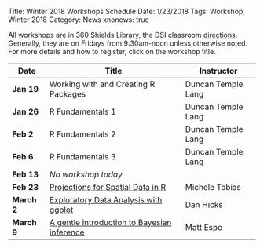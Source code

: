 Title: Winter 2018 Workshops Schedule
Date: 1/23/2018
Tags: Workshop, Winter 2018
Category: News
xnonews: true

All workshops are in 360 Shields Library, the DSI classroom 
[directions](http://dsi.ucdavis.edu/directions.html).
Generally, they are on Fridays from 9:30am-noon unless otherwise noted. 
For more details and how to register, click on the workshop title.

|Date|Title|Instructor|
|----|----|----|
|**Jan 19**|Working with and Creating R Packages|Duncan Temple Lang|
|**Jan 26**|R Fundamentals 1|Duncan Temple Lang|
|**Feb 2**|R Fundamentals 2|Duncan Temple Lang|
|**Feb 6**|R Fundamentals 3|Duncan Temple Lang|
|**Feb 13**|*No workshop today*|
|**Feb 23**|[Projections for Spatial Data in R](http://dsi.ucdavis.edu/posts/Workshop/Projection20180223.html)|Michele Tobias|
|**March 2**|[Exploratory Data Analysis with ggplot](http://dsi.ucdavis.edu/posts/Workshop/Ggplo20180302.html)|Dan Hicks|
|**March 9**|[A gentle introduction to Bayesian inference](http://dsi.ucdavis.edu/posts/Workshop/Baye20180309.html)|Matt Espe|